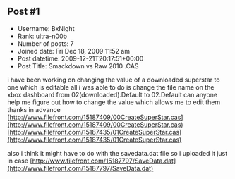 ## Post #1
- Username: BxNight
- Rank: ultra-n00b
- Number of posts: 7
- Joined date: Fri Dec 18, 2009 11:52 am
- Post datetime: 2009-12-21T20:17:51+00:00
- Post Title: Smackdown vs Raw 2010 .CAS

i have been working on changing the value of a downloaded superstar to one which is editable all i was able to do is change the file name on the xbox dashboard from 02(downloaded).Default to 02.Default can anyone help me figure out how to change the value which allows me to edit them thanks in advance
[http://www.filefront.com/15187409/00CreateSuperStar.cas](http://www.filefront.com/15187409/00CreateSuperStar.cas)
[http://www.filefront.com/15187435/01CreateSuperStar.cas](http://www.filefront.com/15187435/01CreateSuperStar.cas)

also i think it might have to do with the savedata.dat file so i uploaded it just in case 
[http://www.filefront.com/15187797/SaveData.dat](http://www.filefront.com/15187797/SaveData.dat)
